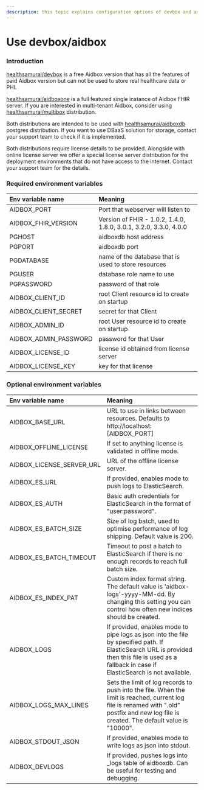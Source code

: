 ```yaml
---
description: this topic explains configuration options of devbox and aidbox distributions
---
```


# Use devbox/aidbox

### Introduction

[healthsamurai/devbox](https://hub.docker.com/r/healthsamurai/devbox) is a free Aidbox version that has all the features of paid Aidbox version but can not be used to store real healthcare data or PHI. 

[healthsamurai/aidboxone](https://hub.docker.com/r/healthsamurai/aidboxone) is a full featured single instance of Aidbox FHIR server. If you are interested in multi-tenant Aidbox, consider using [healthsamurai/multibox](https://hub.docker.com/r/healthsamurai/multibox) distribution.

Both distributions are intended to be used with [healthsamurai/aidboxdb](https://hub.docker.com/r/healthsamurai/aidboxdb) postgres distribution. If you want to use DBaaS solution for storage, contact your support team to check if it is implemented.

Both distributions require license details to be provided. Alongside with online license server we offer a special license server distribution for the deployment environments that do not have access to the internet. Contact your support team for the details.

### Required environment variables

| Env variable name | Meaning |
| :--- | :--- |
| AIDBOX\_PORT | Port that webserver will listen to |
| AIDBOX\_FHIR\_VERSION | Version of FHIR - 1.0.2, 1.4.0, 1.8.0, 3.0.1, 3.2.0, 3.3.0, 4.0.0 |
| PGHOST | aidboxdb host address |
| PGPORT | aidboxdb port |
| PGDATABASE | name of the database that is used to store resources |
| PGUSER | database role name to use |
| PGPASSWORD |  password of that role |
| AIDBOX\_CLIENT\_ID | root Client resource id to create on startup |
| AIDBOX\_CLIENT\_SECRET | secret for that Client |
| AIDBOX\_ADMIN\_ID | root User resource id to create on startup |
| AIDBOX\_ADMIN\_PASSWORD | password for that User |
| AIDBOX\_LICENSE\_ID | license id obtained from license server |
| AIDBOX\_LICENSE\_KEY | key for that license |

### Optional environment variables

| Env variable name | Meaning |
| :--- | :--- |
| AIDBOX\_BASE\_URL | URL to use in links between resources. Defaults to http://localhost:\[AIDBOX\_PORT\] |
| AIDBOX\_OFFLINE\_LICENSE | If set to anything license is validated in offline mode. |
| AIDBOX\_LICENSE\_SERVER\_URL | URL of the offline license server. |
| AIDBOX\_ES\_URL | If provided, enables mode to push logs to ElasticSearch. |
| AIDBOX\_ES\_AUTH | Basic auth credentials for ElasticSearch in the format of "user:password". |
| AIDBOX\_ES\_BATCH\_SIZE | Size of log batch, used to optimise performance of log shipping. Default value is 200. |
| AIDBOX\_ES\_BATCH\_TIMEOUT | Timeout to post a batch to ElasticSearch if there is no enough records to reach full batch size. |
| AIDBOX\_ES\_INDEX\_PAT | Custom index format string. The default value is 'aidbox-logs'-yyyy-MM-dd. By changing this setting you can control how often new indices should be created. |
| AIDBOX\_LOGS | If provided, enables mode to pipe logs as json into the file by specified path. If ElasticSearch URL is provided then this file is used as a fallback in case if ElasticSearch is not available. |
| AIDBOX\_LOGS\_MAX\_LINES | Sets the limit of log records to push into the file. When the limit is reached, current log file is renamed with ".old" postfix and new log file is created. The default value is "10000". |
| AIDBOX\_STDOUT\_JSON | If provided, enables mode to write logs as json into stdout. |
| AIDBOX\_DEVLOGS | If provided, pushes logs into \_logs table of aidboxdb. Can be useful for testing and debugging. |

